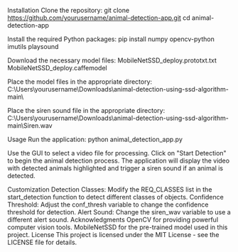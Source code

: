 Installation
Clone the repository:
git clone https://github.com/yourusername/animal-detection-app.git
cd animal-detection-app

Install the required Python packages:
pip install numpy opencv-python imutils playsound


Download the necessary model files:
MobileNetSSD_deploy.prototxt.txt
MobileNetSSD_deploy.caffemodel  

Place the model files in the appropriate directory:
C:\Users\yourusername\Downloads\animal-detection-using-ssd-algorithm-main\

Place the siren sound file in the appropriate directory:
C:\Users\yourusername\Downloads\animal-detection-using-ssd-algorithm-main\Siren.wav


Usage
Run the application:
python animal_detection_app.py

Use the GUI to select a video file for processing.
Click on "Start Detection" to begin the animal detection process.
The application will display the video with detected animals highlighted and trigger a siren sound if an animal is detected.

Customization
Detection Classes: Modify the REQ_CLASSES list in the start_detection function to detect different classes of objects.
Confidence Threshold: Adjust the conf_thresh variable to change the confidence threshold for detection.
Alert Sound: Change the siren_wav variable to use a different alert sound.
Acknowledgments
OpenCV for providing powerful computer vision tools.
MobileNetSSD for the pre-trained model used in this project.
License
This project is licensed under the MIT License - see the LICENSE file for details.

